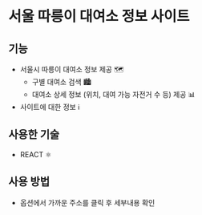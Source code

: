 # 서울 따릉이 대여소 정보 사이트

## 기능
+ 서울시 따릉이 대여소 정보 제공 🗺️
     + 구별 대여소 검색 🏙️
     + 대여소 상세 정보 (위치, 대여 가능 자전거 수 등) 제공 📊
+ 사이트에 대한 정보 ℹ️

## 사용한 기술
+ REACT ⚛️

## 사용 방법
+ 옵션에서 가까운 주소를 클릭 후 세부내용 확인
